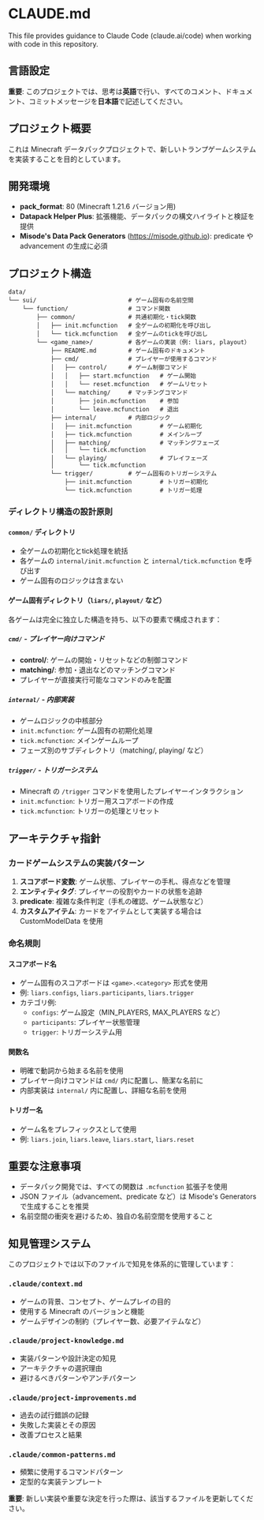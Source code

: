 # CLAUDE.md

This file provides guidance to Claude Code (claude.ai/code) when working with code in this repository.

## 言語設定

**重要**: このプロジェクトでは、思考は**英語**で行い、すべてのコメント、ドキュメント、コミットメッセージを**日本語**で記述してください。

## プロジェクト概要

これは Minecraft データパックプロジェクトで、新しいトランプゲームシステムを実装することを目的としています。

## 開発環境

- **pack_format**: 80 (Minecraft 1.21.6 バージョン用)
- **Datapack Helper Plus**: 拡張機能、データパックの構文ハイライトと検証を提供
- **Misode's Data Pack Generators** (https://misode.github.io): predicate や advancement の生成に必須

## プロジェクト構造

```
data/
└── sui/                          # ゲーム固有の名前空間
    └── function/                 # コマンド関数
        ├── common/               # 共通初期化・tick関数
        │   ├── init.mcfunction   # 全ゲームの初期化を呼び出し
        │   └── tick.mcfunction   # 全ゲームのtickを呼び出し
        └── <game_name>/          # 各ゲームの実装（例: liars, playout）
            ├── README.md         # ゲーム固有のドキュメント
            ├── cmd/              # プレイヤーが使用するコマンド
            │   ├── control/      # ゲーム制御コマンド
            │   │   ├── start.mcfunction   # ゲーム開始
            │   │   └── reset.mcfunction   # ゲームリセット
            │   └── matching/     # マッチングコマンド
            │       ├── join.mcfunction    # 参加
            │       └── leave.mcfunction   # 退出
            ├── internal/         # 内部ロジック
            │   ├── init.mcfunction        # ゲーム初期化
            │   ├── tick.mcfunction        # メインループ
            │   ├── matching/              # マッチングフェーズ
            │   │   └── tick.mcfunction
            │   └── playing/               # プレイフェーズ
            │       └── tick.mcfunction
            └── trigger/          # ゲーム固有のトリガーシステム
                ├── init.mcfunction        # トリガー初期化
                └── tick.mcfunction        # トリガー処理
```

### ディレクトリ構造の設計原則

#### `common/` ディレクトリ

- 全ゲームの初期化とtick処理を統括
- 各ゲームの `internal/init.mcfunction` と `internal/tick.mcfunction` を呼び出す
- ゲーム固有のロジックは含まない

#### ゲーム固有ディレクトリ（`liars/`, `playout/` など）

各ゲームは完全に独立した構造を持ち、以下の要素で構成されます：

##### `cmd/` - プレイヤー向けコマンド

- **control/**: ゲームの開始・リセットなどの制御コマンド
- **matching/**: 参加・退出などのマッチングコマンド
- プレイヤーが直接実行可能なコマンドのみを配置

##### `internal/` - 内部実装

- ゲームロジックの中核部分
- `init.mcfunction`: ゲーム固有の初期化処理
- `tick.mcfunction`: メインゲームループ
- フェーズ別のサブディレクトリ（matching/, playing/ など）

##### `trigger/` - トリガーシステム

- Minecraft の `/trigger` コマンドを使用したプレイヤーインタラクション
- `init.mcfunction`: トリガー用スコアボードの作成
- `tick.mcfunction`: トリガーの処理とリセット

## アーキテクチャ指針

### カードゲームシステムの実装パターン

1. **スコアボード変数**: ゲーム状態、プレイヤーの手札、得点などを管理
2. **エンティティタグ**: プレイヤーの役割やカードの状態を追跡
3. **predicate**: 複雑な条件判定（手札の確認、ゲーム状態など）
4. **カスタムアイテム**: カードをアイテムとして実装する場合は CustomModelData を使用

### 命名規則

#### スコアボード名

- ゲーム固有のスコアボードは `<game>.<category>` 形式を使用
- 例: `liars.configs`, `liars.participants`, `liars.trigger`
- カテゴリ例:
  - `configs`: ゲーム設定（MIN_PLAYERS, MAX_PLAYERS など）
  - `participants`: プレイヤー状態管理
  - `trigger`: トリガーシステム用

#### 関数名

- 明確で動詞から始まる名前を使用
- プレイヤー向けコマンドは `cmd/` 内に配置し、簡潔な名前に
- 内部実装は `internal/` 内に配置し、詳細な名前を使用

#### トリガー名

- ゲーム名をプレフィックスとして使用
- 例: `liars.join`, `liars.leave`, `liars.start`, `liars.reset`

## 重要な注意事項

- データパック開発では、すべての関数は `.mcfunction` 拡張子を使用
- JSON ファイル（advancement、predicate など）は Misode's Generators で生成することを推奨
- 名前空間の衝突を避けるため、独自の名前空間を使用すること

## 知見管理システム

このプロジェクトでは以下のファイルで知見を体系的に管理しています：

### `.claude/context.md`

- ゲームの背景、コンセプト、ゲームプレイの目的
- 使用する Minecraft のバージョンと機能
- ゲームデザインの制約（プレイヤー数、必要アイテムなど）

### `.claude/project-knowledge.md`

- 実装パターンや設計決定の知見
- アーキテクチャの選択理由
- 避けるべきパターンやアンチパターン

### `.claude/project-improvements.md`

- 過去の試行錯誤の記録
- 失敗した実装とその原因
- 改善プロセスと結果

### `.claude/common-patterns.md`

- 頻繁に使用するコマンドパターン
- 定型的な実装テンプレート

**重要**: 新しい実装や重要な決定を行った際は、該当するファイルを更新してください。
